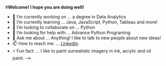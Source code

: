 #**Welcome! I hope you are doing well!**


- 🔭 I’m currently working on ... a degree in Data Analytics
- 🌱 I’m currently learning ... Java, JavaScript, Python, Tableau and more!
- 👯 I’m looking to collaborate on ... Python
- 🤔 I’m looking for help with ... Advance Python Programing
- 💬 Ask me about ... Anything! I like to talk to new people about new ideas!
- 📫 How to reach me: ...  [Linkedin](https://www.linkedin.com/in/kayla-casper-dixon-8a891b189/).
- ⚡ Fun fact: ... I like to paint surrealistic imagery in ink, acrylic and oil paint.
-->
